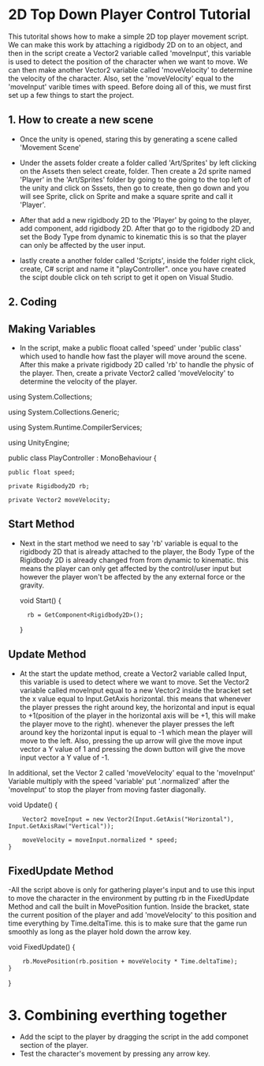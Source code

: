 # 2D Top Down Player Control Tutorial
This tutorital shows how to make a simple 2D top player movement script. We can make this work by attaching a rigidbody 2D on to an object, and then in the script create a Vector2 variable called 'moveInput', this variable is used to detect the position of the character when we want to move. We can then make another Vector2 variable called 'moveVelocity' to determine the velocity of the character. Also, set the 'moveVelocity' equal to the 'moveInput' varible times with speed. Before doing all of this, we must first set up a few things to start the project.

## 1. How to create a new scene

- Once the unity is opened, staring this by generating a scene called 'Movement Scene'

- Under the assets folder create a folder called 'Art/Sprites' by left clicking on the Assets then select create, folder. Then create a 2d sprite named 'Player' in the 'Art/Sprites' folder by going to the going to the top left of the unity and click on Sssets, then go to create, then go down and you will see Sprite, click on Sprite and make a square sprite and call it 'Player'.

- After that add a new rigidbody 2D to the 'Player' by going to the player, add component, add rigidbody 2D. After that go to the rigidbody 2D and set the Body Type from dynamic to kinematic this is so that the player can only be affected by the user input. 

- lastly create a another folder called 'Scripts', inside the folder right click, create, C# script and name it "playController". once you have created the scipt double click on teh script to get it open on Visual Studio.


## 2. Coding

## Making Variables
- In the script, make a public flooat called 'speed' under 'public class' which used to handle how fast the player will move around the scene. After this make a private rigidbody 2D called 'rb' to handle the physic of the player. Then, create a private Vector2 called 'moveVelocity' to determine the velocity of the player.  

using System.Collections;
  
using System.Collections.Generic;
  
using System.Runtime.CompilerServices;
  
using UnityEngine;

public class PlayController : MonoBehaviour
{
    
    public float speed;
    
    private Rigidbody2D rb;
    
    private Vector2 moveVelocity;

## Start Method
- Next in the start method we need to say 'rb' variable is equal to the rigidbody 2D that is already attached to the player, the Body Type of the Rigidbody 2D is already changed from from dynamic to kinematic. this means the player can only get affected by the control/user input but however the player won't be affected by the any external force or the gravity.

    void Start()
    {
        
        
        rb = GetComponent<Rigidbody2D>();
    }

## Update Method
- At the start the update method, create a Vector2 variable called Input, this variable is used to detect where we want to move. Set the Vector2 variable called moveInput equal to a new Vector2 inside the bracket set the x value equal to Input.GetAxis horizontal. this means that whenever the player presses the right around key, the horizontal and input is equal to +1(position of the player in the horizontal axis will be +1, this will make the player move to the right). whenever the player presses the left around key the horizontal input is equal to -1 which mean the player will move to the left. Also, pressing the up arrow will give the move input vector a Y value of 1 and pressing the down button will give the move input vector a Y value of -1. 

In additional, set the Vector 2 called 'moveVelocity' equal to the 'moveInput' Variable multiply with the speed 'variable' put '.normalized' after the 'moveInput' to stop the player from moving faster diagonally. 

void Update()
    {
        
        Vector2 moveInput = new Vector2(Input.GetAxis("Horizontal"), Input.GetAxisRaw("Vertical"));
        
        moveVelocity = moveInput.normalized * speed;
    }

## FixedUpdate Method
-All the script above is only for gathering player's input and to use this input to move the character in the environment by putting rb in the FixedUpdate Method and call the built in MovePosition funtion. Inside the bracket, state the current position of the player and add 'moveVelocity' to this position and time everything by Time.deltaTime. this is to make sure that the game run smoothly as long as the player hold down the arrow key. 

 void FixedUpdate()
    {
        
        rb.MovePosition(rb.position + moveVelocity * Time.deltaTime);
    }
}

# 3. Combining everthing together
- Add the scipt to the player by dragging the script in the add componet section of the player.
- Test the character's movement by pressing any arrow key.
